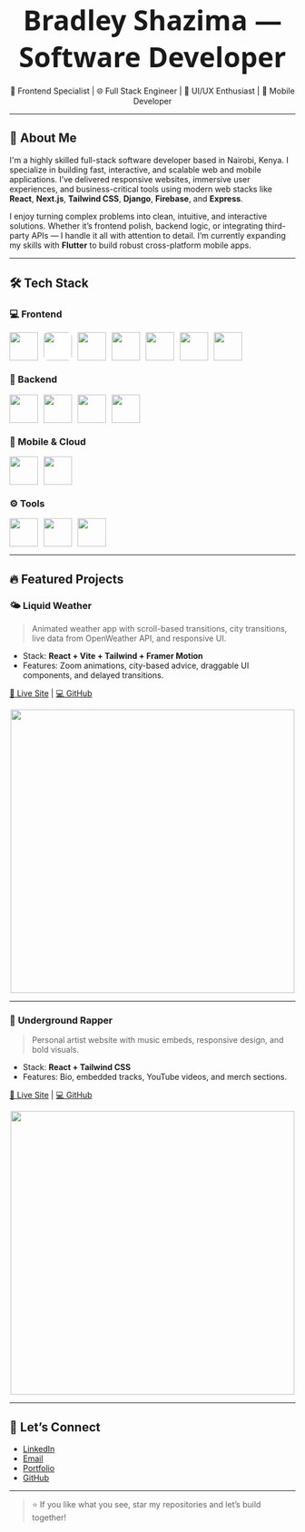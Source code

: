 <div align="center">

# <span style="font-size:3rem; font-weight:bold; font-family:'Segoe UI', Tahoma, Geneva, Verdana, sans-serif">Bradley Shazima — Software Developer</span>

🚀 Frontend Specialist | 🌐 Full Stack Engineer | 🎨 UI/UX Enthusiast | 📱 Mobile Developer

</div>

---

## 🧠 About Me

I'm a highly skilled full-stack software developer based in Nairobi, Kenya. I specialize in building fast, interactive, and scalable web and mobile applications. I’ve delivered responsive websites, immersive user experiences, and business-critical tools using modern web stacks like **React**, **Next.js**, **Tailwind CSS**, **Django**, **Firebase**, and **Express**.

I enjoy turning complex problems into clean, intuitive, and interactive solutions. Whether it’s frontend polish, backend logic, or integrating third-party APIs — I handle it all with attention to detail. I’m currently expanding my skills with **Flutter** to build robust cross-platform mobile apps.

---

## 🛠️ Tech Stack

<div align="left">

### 💻 Frontend

<div style="display: flex; gap: 10px;">
  <img src="https://cdn.jsdelivr.net/gh/devicons/devicon/icons/react/react-original.svg" width="50" height="50"/>
  <img src="https://cdn.jsdelivr.net/gh/devicons/devicon/icons/nextjs/nextjs-original.svg" width="50" height="50" style="background:white; border-radius:8px"/>
  <img src="https://cdn.jsdelivr.net/gh/devicons/devicon/icons/typescript/typescript-original.svg" width="50" height="50"/>
  <img src="https://cdn.jsdelivr.net/gh/devicons/devicon/icons/javascript/javascript-original.svg" width="50" height="50"/>
  <img src="https://cdn.jsdelivr.net/gh/devicons/devicon/icons/tailwindcss/tailwindcss-plain.svg" width="50" height="50"/>
  <img src="https://cdn.jsdelivr.net/gh/devicons/devicon/icons/html5/html5-original.svg" width="50" height="50"/>
  <img src="https://cdn.jsdelivr.net/gh/devicons/devicon/icons/css3/css3-original.svg" width="50" height="50"/>
</div>

### 🔧 Backend

<div style="display: flex; gap: 10px;">
  <img src="https://cdn.jsdelivr.net/gh/devicons/devicon/icons/express/express-original.svg" width="50" height="50"/>
  <img src="https://cdn.jsdelivr.net/gh/devicons/devicon/icons/django/django-plain.svg" width="50" height="50"/>
  <img src="https://cdn.jsdelivr.net/gh/devicons/devicon/icons/python/python-original.svg" width="50" height="50"/>
  <img src="https://cdn.jsdelivr.net/gh/devicons/devicon/icons/sqlite/sqlite-original.svg" width="50" height="50"/>
</div>

### 📱 Mobile & Cloud

<div style="display: flex; gap: 10px;">
  <img src="https://cdn.jsdelivr.net/gh/devicons/devicon/icons/flutter/flutter-original.svg" width="50" height="50"/>
  <img src="https://cdn.jsdelivr.net/gh/devicons/devicon/icons/firebase/firebase-plain.svg" width="50" height="50"/>
</div>

### ⚙️ Tools

<div style="display: flex; gap: 10px;">
  <img src="https://cdn.jsdelivr.net/gh/devicons/devicon/icons/git/git-original.svg" width="50" height="50"/>
  <img src="https://cdn.jsdelivr.net/gh/devicons/devicon/icons/github/github-original.svg" width="50" height="50"/>
  <img src="https://cdn.jsdelivr.net/gh/devicons/devicon/icons/vscode/vscode-original.svg" width="50" height="50"/>
</div>

</div>

---

## 🔥 Featured Projects

### 🌤️ **Liquid Weather**

> Animated weather app with scroll-based transitions, city transitions, live data from OpenWeather API, and responsive UI.

* Stack: **React + Vite + Tailwind + Framer Motion**
* Features: Zoom animations, city-based advice, draggable UI components, and delayed transitions.

[🔗 Live Site](https://weather-app-bradley.netlify.app/) | [💻 GitHub](https://github.com/bradleyshazima/weather)

<p align="center">
  <img src="https://res.cloudinary.com/bradley-cdn/image/upload/v1752130413/Weather_10.07.2025_08_21_m3txpc.png" width="500" />
</p>

---

### 🎤 **Underground Rapper**

> Personal artist website with music embeds, responsive design, and bold visuals.

* Stack: **React + Tailwind CSS**
* Features: Bio, embedded tracks, YouTube videos, and merch sections.

[🔗 Live Site](https://acense.netlify.app/) | [💻 GitHub](https://github.com/bradleyshazima/undergroundRapper)

<p align="center">
  <img src="https://res.cloudinary.com/bradley-cdn/image/upload/v1747901283/underground_bilc2n.png" width="500" />
</p>

---

## 📣 Let’s Connect

* [LinkedIn](https://www.linkedin.com/in/bradley-shazima-97bb90246/)
* [Email](mailto:bradleyshazima@gmail.com)
* [Portfolio](https://bradleyshazima-portfolio.onrender.com/)
* [GitHub](https://github.com/bradleyshazima)

---

> ⭐ If you like what you see, star my repositories and let’s build together!
